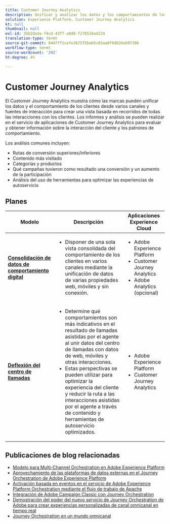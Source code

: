 ```yaml
---
title: Customer Journey Analytics
description: Unificar y analizar los datos y los comportamientos de los clientes desde el recorrido de los clientes
solution: Experience Platform, Customer Journey Analytics
kt: null
thumbnail: null
exl-id: 3bb2dada-f4cd-43f7-a0d0-f276510ad224
translation-type: tm+mt
source-git-commit: 844fff1cefe367575beb5c03aa0f0d026eb9f39b
workflow-type: tm+mt
source-wordcount: '292'
ht-degree: 4%

---
```


# Customer Journey Analytics

El Customer Journey Analytics muestra cómo las marcas pueden unificar los datos y el comportamiento de los clientes desde varios canales y fuentes de interacción para crear una vista basada en recorridos de todas las interacciones con los clientes. Los informes y análisis se pueden realizar en el servicio de aplicaciones de Customer Journey Analytics para evaluar y obtener información sobre la interacción del cliente y los patrones de comportamiento.

Los análisis comunes incluyen:

* Rutas de conversión superiores/inferiores
* Contenido más visitado
* Categorías y productos
* Qué campañas tuvieron como resultado una conversión y un aumento de la participación
* Análisis del uso de herramientas para optimizar las experiencias de autoservicio

## Planes

| Modelo | Descripción | Aplicaciones Experience Cloud |
|---|---|---|
| **[Consolidación de datos de comportamiento digital](digital-behavioral-data-consolidation.md)** | <ul><li>Disponer de una sola vista consolidada del comportamiento de los clientes en varios canales mediante la unificación de datos de varias propiedades web, móviles y sin conexión.</li></ul> | <ul><li>Adobe Experience Platform</li><li>Customer Journey Analytics</li><li>Adobe Analytics (opcional)</li></ul> |
| **[Deflexión del centro de llamadas](call-deflect.md)** | <ul><li>Determine qué comportamientos son más indicativos en el resultado de llamadas asistidas por el agente al unir datos del centro de llamadas con datos de web, móviles y otras interacciones.</li><li>Estas perspectivas se pueden utilizar para optimizar la experiencia del cliente y reducir la ruta a las interacciones asistidas por el agente a través de contenido y herramientas de autoservicio optimizados.  </li></ul> | <ul><li>Adobe Experience Platform</li><li>Customer Journey Analytics</li> |

## Publicaciones de blog relacionadas

* [Modelo para Multi-Channel Orchestration en Adobe Experience Platform](https://medium.com/adobetech/blueprint-for-multi-channel-orchestration-in-adobe-experience-platform-c68317e94184)
* [Aprovechamiento de las plataformas de datos externas en el Journey Orchestration de Adobe Experience Platform](https://medium.com/adobetech/leveraging-external-data-platforms-in-adobe-experience-platform-journey-orchestration-54fc6134fe17)
* [Activación basada en eventos en el servicio de Adobe Experience Platform Orchestration mediante el flujo de trabajo de Apache](https://medium.com/adobetech/event-based-triggering-on-adobe-experience-platform-orchestration-service-using-apache-airflow-8607b28251f1)
* [Integración de Adobe Campaign Classic con Journey Orchestration](https://medium.com/adobetech/adobe-campaign-classic-integration-with-journey-orchestration-ae577653281)
* [Demostración del poder del nuevo servicio de Journey Orchestration de Adobe para crear experiencias personalizadas de canal omnicanal en tiempo real](https://medium.com/adobetech/demonstrating-the-power-of-adobes-new-journey-orchestration-service-to-build-personalized-aa60d88cd34)
* [Journey Orchestration en un mundo omnicanal](https://medium.com/adobetech/journey-orchestration-in-an-omnichannel-world-3a2d32d556d9)

